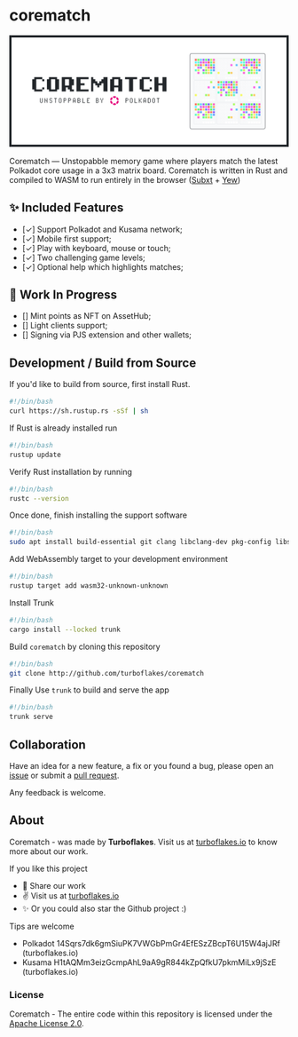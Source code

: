 # corematch

<p align="center">
  <img src="https://github.com/turboflakes/corematch/blob/main/corematch_github_header.png?raw=true">
</p>

Corematch ― Unstopabble memory game where players match the latest Polkadot core usage in a 3x3 matrix board. Corematch is written in Rust and compiled to WASM to run entirely in the browser ([Subxt](https://github.com/paritytech/subxt) + [Yew](https://yew.rs/))

## ✨ Included Features

- [&check;] Support Polkadot and Kusama network;
- [&check;] Mobile first support;
- [&check;] Play with keyboard, mouse or touch;
- [&check;] Two challenging game levels;
- [&check;] Optional help which highlights matches;

## 🚧 Work In Progress

- [] Mint points as NFT on AssetHub;
- [] Light clients support;
- [] Signing via PJS extension and other wallets;

## Development / Build from Source

If you'd like to build from source, first install Rust.

```bash
#!/bin/bash
curl https://sh.rustup.rs -sSf | sh
```

If Rust is already installed run

```bash
#!/bin/bash
rustup update
```

Verify Rust installation by running

```bash
#!/bin/bash
rustc --version
```

Once done, finish installing the support software

```bash
#!/bin/bash
sudo apt install build-essential git clang libclang-dev pkg-config libssl-dev
```

Add WebAssembly target to your development environment

```bash
#!/bin/bash
rustup target add wasm32-unknown-unknown
```

Install Trunk

```bash
#!/bin/bash
cargo install --locked trunk
```

Build `corematch` by cloning this repository

```bash
#!/bin/bash
git clone http://github.com/turboflakes/corematch
```

Finally Use `trunk` to build and serve the app

```bash
#!/bin/bash
trunk serve
```

## Collaboration

Have an idea for a new feature, a fix or you found a bug, please open an [issue](https://github.com/turboflakes/crunch/issues) or submit a [pull request](https://github.com/turboflakes/crunch/pulls).

Any feedback is welcome.

## About

Corematch - was made by **Turboflakes**. Visit us at <a href="https://turboflakes.io" target="_blank" rel="noreferrer">turboflakes.io</a> to know more about our work.

If you like this project
  - 🚀 Share our work 
  - ✌️ Visit us at <a href="https://turboflakes.io" target="_blank" rel="noreferrer">turboflakes.io</a>
  - ✨ Or you could also star the Github project :)

Tips are welcome

- Polkadot 14Sqrs7dk6gmSiuPK7VWGbPmGr4EfESzZBcpT6U15W4ajJRf (turboflakes.io)
- Kusama H1tAQMm3eizGcmpAhL9aA9gR844kZpQfkU7pkmMiLx9jSzE (turboflakes.io)

### License

Corematch - The entire code within this repository is licensed under the [Apache License 2.0](./LICENSE).